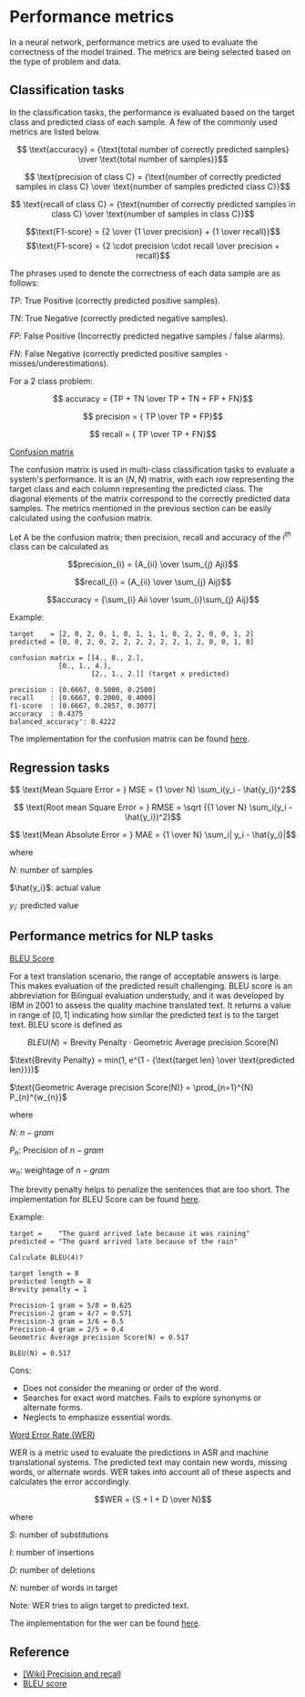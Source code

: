 # Performance metrics

In a neural network, performance metrics are used to evaluate the correctness of the model trained. The metrics are being selected based on the type of problem and data.

## Classification tasks
In the classification tasks, the performance is evaluated based on the target class and predicted class of each sample. A few of the commonly used metrics are listed below.

$$ \text{accuracy} = {\text{total number of correctly predicted samples} \over \text{total number of samples}}$$

$$ \text{precision of class C} = {\text{number of correctly predicted samples in class C} \over \text{number of samples predicted class C}}$$

$$ \text{recall of class C} = {\text{number of correctly predicted samples in class C} \over \text{number of samples in class C}}$$

$$\text{F1-score} = {2 \over {1 \over precision} + {1 \over recall}}$$
$$\text{F1-score} = {2 \cdot precision \cdot recall \over precision + recall}$$

The phrases used to denote the correctness of each data sample are as follows:

$TP$: True Positive (correctly predicted positive samples).

$TN$: True Negative (correctly predicted negative samples).

$FP$: False Positive (Incorrectly predicted negative samples / false alarms).

$FN$: False Negative (correctly predicted positive samples - misses/underestimations).

For a 2 class problem:

$$ accuracy = {TP + TN \over TP + TN + FP + FN}$$

$$ precision = { TP \over TP + FP}$$

$$ recall = { TP \over TP + FN}$$

<ins>Confusion matrix</ins>

The confusion matrix is used in multi-class classification tasks to evaluate a system's performance. It is an $(N, N)$ matrix, with each row representing the target class and each column representing the predicted class. The diagonal elements of the matrix correspond to the correctly predicted data samples. The metrics mentioned in the previous section can be easily calculated using the confusion matrix.

Let A be the confusion matrix; then precision, recall and accuracy of the $i^{th}$ class can be calculated as

$$precision_{i} = {A_{ii} \over \sum_{j} Aji}$$

$$recall_{i} = {A_{ii} \over \sum_{j} Aij}$$

$$accuracy = {\sum_{i} Aii \over \sum_{i}\sum_{j} Aij}$$

Example:
```
target    = [2, 0, 2, 0, 1, 0, 1, 1, 1, 0, 2, 2, 0, 0, 1, 2]
predicted = [0, 0, 2, 0, 2, 2, 2, 2, 2, 2, 1, 2, 0, 0, 1, 0]

confusion matrix = [[4., 0., 2.],
		    [0., 1., 4.],
                    [2., 1., 2.]] (target x predicted)

precision : [0.6667, 0.5000, 0.2500] 
recall    : [0.6667, 0.2000, 0.4000] 
f1-score  : [0.6667, 0.2857, 0.3077]
accuracy  : 0.4375
balanced_accuracy': 0.4222
```
The implementation for the confusion matrix can be found [here](/tools/metrics/confusion_matrix.py).

## Regression tasks
$$ \text{Mean Square Error = } MSE = {1 \over N} \sum_i(y_i - \hat{y_i})^2$$

$$ \text{Root mean Square Error = } RMSE = \sqrt {{1 \over N} \sum_i(y_i - \hat{y_i})^2}$$

$$ \text{Mean Absolute Error = } MAE = {1 \over N} \sum_i|
y_i - \hat{y_i}|$$

where

$N$: number of samples

$\hat{y_i}$: actual value

$y_i$: predicted value

## Performance metrics for NLP tasks

<ins> BLEU Score </ins>

For a text translation scenario, the range of acceptable answers is large. This makes evaluation of the predicted result challenging. BLEU score is an abbreviation for Bilingual evaluation understudy, and it was developed by IBM in 2001 to assess the quality  machine translated text. It returns a value in range of $[0, 1]$ indicating how similar the predicted text is to the target text. BLEU score is defined as

$$BLEU(N) = \text{Brevity Penalty} \cdot \text{Geometric Average precision Score(N)}$$

$\text{Brevity Penalty} = min(1, e^{1 - {\text{target len} \over \text{predicted len}}})$

$\text{Geometric Average precision Score(N)} = \prod_{n=1}^{N} P_{n}^{w_{n}}$

where

$N$: $n-gram$

$P_{n}$: Precision of $n-gram$

$w_{n}$: weightage of $n-gram$

The brevity penalty helps to penalize the sentences that are too short. The implementation for BLEU Score can be found [here](/tools/metrics/bleu_score.py).

Example:
```
target =    "The guard arrived late because it was raining"
predicted = "The guard arrived late because of the rain"

Calculate BLEU(4)?

target length = 8
predicted length = 8
Brevity penalty = 1

Precision-1 gram = 5/8 = 0.625
Precision-2 gram = 4/7 = 0.571
Precision-3 gram = 3/6 = 0.5
Precision-4 gram = 2/5 = 0.4
Geometric Average precision Score(N) = 0.517

BLEU(N) = 0.517
```
Cons:

* Does not consider the meaning or order of the word.
* Searches for exact word matches. Fails to explore synonyms or alternate forms.
* Neglects to emphasize essential words.

<ins> Word Error Rate (WER) </ins>

WER is a metric used to evaluate the predictions in ASR and machine translational systems. The predicted text may contain new words, missing words, or alternate words. WER takes into account all of these aspects and calculates the error accordingly.

$$WER = {S + I + D \over N}$$

where

$S$: number of substitutions

$I$: number of insertions

$D$: number of deletions

$N$: number of words in target

Note: WER tries to align target to predicted text. 

The implementation for the wer can be found [here](/notes/dl/modules/metrics/wer.py).

## Reference
* [[Wiki] Precision and recall](https://en.wikipedia.org/wiki/Precision_and_recall)
* [BLEU score](https://towardsdatascience.com/foundations-of-nlp-explained-bleu-score-and-wer-metrics-1a5ba06d812b/)